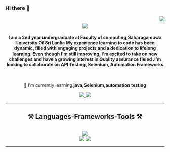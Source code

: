 ### Hi there 👋
<img align="right" src="https://visitor-badge.laobi.icu/badge?page_id=salesp07.salesp07" />

<h1 align="center">
    <img src="https://readme-typing-svg.herokuapp.com/?font=Righteous&size=35&center=true&vCenter=true&width=500&height=70&duration=4000&lines=Hi+There!+👋;+I'm+vishaka+Lakmali!;" />
</h1>

<h4 align="center">I am a 2nd year undergraduate at Faculty of computing,Sabaragamuwa University Of Sri Lanka My experience learning to code has been dynamic, filled with engaging projects and a dedication to lifelong learning. Even though I'm still improving, I'm excited to take on new challenges and have a growing interest in Quality assurance fieled .I’m looking to collaborate on API Testing, Selenium, Automation Frameworks</h4>

<br/>

<div align="center">
 

 
 🌱 I’m currently learning **java,Selenium,automation testing**


 
 </div>
 
<div align="center"> 
  <a href="mailto:vishakalakmali623@gmail.com">
    <img src="https://img.shields.io/badge/Gmail-333333?style=for-the-badge&logo=gmail&logoColor=red" />
  </a>
  <a href="https://linkedin.com/in/vishaka-lakmali-70731b28b" target="_blank">
    <img src="https://img.shields.io/badge/LinkedIn-0077B5?style=for-the-badge&logo=linkedin&logoColor=white" target="_blank" />
  </a>
 
</div>

 <hr/>
 
<h2 align="center">⚒️ Languages-Frameworks-Tools ⚒️</h2>
<br/>
<div align="center">
    <img src="https://skillicons.dev/icons?i=github,c,java" /><br>
    <img src="https://skillicons.dev/icons?i=react,html,css,vscode,figma" />
    <img src="http://skillicons.dev/icons?i=selenium,postman"/>

<br/>
<hr/>




